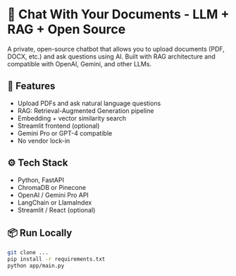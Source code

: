 # 📄 Chat With Your Documents - LLM + RAG + Open Source

A private, open-source chatbot that allows you to upload documents (PDF, DOCX, etc.) and ask questions using AI. Built with RAG architecture and compatible with OpenAI, Gemini, and other LLMs.

## 🧠 Features
- Upload PDFs and ask natural language questions
- RAG: Retrieval-Augmented Generation pipeline
- Embedding + vector similarity search
- Streamlit frontend (optional)
- Gemini Pro or GPT-4 compatible
- No vendor lock-in

## ⚙️ Tech Stack
- Python, FastAPI
- ChromaDB or Pinecone
- OpenAI / Gemini Pro API
- LangChain or LlamaIndex
- Streamlit / React (optional)

## 📦 Run Locally
```bash
git clone ...
pip install -r requirements.txt
python app/main.py
